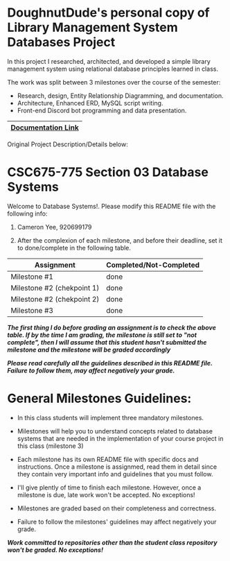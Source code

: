 # DoughnutDude's personal copy of Library Management System Databases Project
In this project I researched, architected, and developed a simple library management system using relational database principles learned in class.

The work was split between 3 milestones over the course of the semester:
- Research, design, Entity Relationship Diagramming, and documentation.
- Architecture, Enhanced ERD, MySQL script writing.
- Front-end Discord bot programming and data presentation.

| [Documentation Link](milestones/Milestone2/m2.pdf)|
|:---:|

Original Project Description/Details below:
# CSC675-775 Section 03 Database Systems
Welcome to Database Systems!. Please modify this README file with the following info: 

1. Cameron Yee, 920699179

2. After the complexion of each milestone, and before their deadline, set it to done/complete in the following table. 


|        Assignment           |   Completed/Not-Completed  |
| --------------------------- | -------------------------- |
| Milestone #1                |        done       |
| Milestone #2 (chekpoint 1)  |        done       |
| Milestone #2 (chekpoint 2)  |        done       |
| Milestone #3                |        done       |



***The first thing I do before grading an assignment is to check the above table. If by the time I am grading, the milestone is still set to "not complete", then I will assume that this student hasn't submitted the milestone and the milestone will be graded accordingly***

***Please read carefully all the guidelines described in this README file. 
Failure to follow them, may affect negatively your grade.***

# General Milestones Guidelines:

* In this class students will implement three mandatory milestones.

* Milestones will help you to understand concepts related to database systems that are needed in the implementation 
of your course project in this class (milestone 3) 

* Each milestone has its own README file with specific docs and instructions. Once a milestone is assignmed, read them in detail since they contain very important info and guidelines that you must follow. 

* I'll give plently of time to finish each milestone. However, once a milestone is due, late work won't be accepted. No exceptions! 

* Milestones are graded based on their completeness and correctness. 

* Failure to follow the milestones' guidelines may affect negatively your grade.

***Work committed to repositories other than the student class repository won't be graded. No exceptions!***




 


